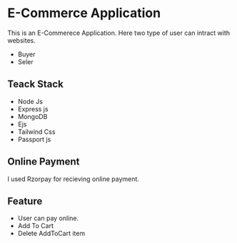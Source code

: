 # E-Commerce Application
This is an E-Commerece Application. Here two type of user can intract with websites.
- Buyer
- Seler

## Teack Stack 
- Node Js
- Express js
- MongoDB
- Ejs
- Tailwind Css
- Passport js
  
## Online Payment 
I used Rzorpay for recieving online payment.

## Feature
- User can pay online.
- Add To Cart
- Delete AddToCart item
  
